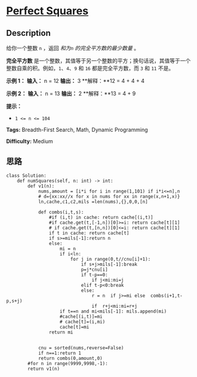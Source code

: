 # [Perfect Squares][title]

## Description

给你一个整数 `n` ，返回 _和为`n` 的完全平方数的最少数量_ 。

**完全平方数** 是一个整数，其值等于另一个整数的平方；换句话说，其值等于一个整数自乘的积。例如，`1`、`4`、`9` 和 `16` 都是完全平方数，而
`3` 和 `11` 不是。



**示例  1：**
            **输入：** n = 12    **输出：** 3     **解释：**12 = 4 + 4 + 4

**示例 2：**
            **输入：** n = 13    **输出：** 2    **解释：**13 = 4 + 9



**提示：**

  * `1 <= n <= 104`


**Tags:** Breadth-First Search, Math, Dynamic Programming

**Difficulty:** Medium

## 思路

``` python3
class Solution:
    def numSquares(self, n: int) -> int:
        def v1(n):
            nums,amount = [i*i for i in range(1,101) if i*i<=n],n
            # d={xx:xx//x for x in nums for xx in range(x,n+1,x)}
            ln,cache,c1,c2,mils =len(nums),{},0,0,[n]

            def combs(i,t,s):
                #if (i,t) in cache: return cache[(i,t)]
                #if cache.get(t,[-1,n])[0]>=i: return cache[t][1]
                # if cache.get(t,[n,n])[0]<=i: return cache[t][1]
                if t in cache: return cache[t]
                if s>=mils[-1]:return n
                else:
                    mi = n
                    if i<ln: 
                        for j in range(0,t//cnu[i]+1): 
                            if s+j>mils[-1]:break
                            p=j*cnu[i]
                            if t-p==0:
                                if j<mi:mi=j
                            elif t-p<0:break
                            else:
                                r = n  if j>=mi else  combs(i+1,t-p,s+j)
                                if  r+j<mi:mi=r+j
                    if t==n and mi<mils[-1]: mils.append(mi)
                    #cache[(i,t)]=mi
                    # cache[t]=(i,mi)
                    cache[t]=mi
                return mi


            cnu = sorted(nums,reverse=False)
            if n==1:return 1
            return combs(0,amount,0)
        #for n in range(9999,9998,-1):
        return v1(n)

```

[title]: https://leetcode-cn.com/problems/perfect-squares
